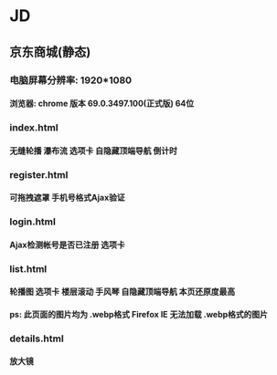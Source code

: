 # JD
## 京东商城(静态)

### 电脑屏幕分辨率: 1920*1080
#### 浏览器: chrome 版本 69.0.3497.100(正式版) 64位



### index.html
#### 无缝轮播    瀑布流    选项卡    自隐藏顶端导航    倒计时

### register.html
#### 可拖拽遮罩    手机号格式Ajax验证

### login.html
#### Ajax检测帐号是否已注册    选项卡

### list.html
#### 轮播图    选项卡    楼层滚动    手风琴    自隐藏顶端导航    本页还原度最高
#### ps: 此页面的图片均为 .webp格式 Firefox   IE  无法加载 .webp格式的图片

### details.html
#### 放大镜




